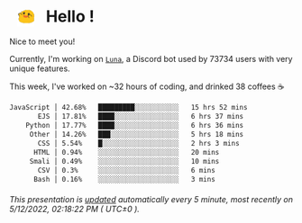 <h1>   <img src="./spoink.gif" style="vertical-align:middle;" width="30px">   Hello ! </h1>

Nice to meet you!

Currently, I'm working on <a href='https://github.com/Asgarrrr/Luna'>`Luna`</a>, a Discord bot used by 73734 users with very unique features.

This week, I've worked on ~32 hours of coding, and drinked 38 coffees ☕

```
JavaScript │ 42.68%   █████████░░░░░░░░░░░   15 hrs 52 mins
       EJS │ 17.81%   ████░░░░░░░░░░░░░░░░   6 hrs 37 mins
    Python │ 17.77%   ████░░░░░░░░░░░░░░░░   6 hrs 36 mins
     Other │ 14.26%   ███░░░░░░░░░░░░░░░░░   5 hrs 18 mins
       CSS │ 5.54%    █░░░░░░░░░░░░░░░░░░░   2 hrs 3 mins
      HTML │ 0.94%    ░░░░░░░░░░░░░░░░░░░░   20 mins
     Smali │ 0.49%    ░░░░░░░░░░░░░░░░░░░░   10 mins
       CSV │ 0.3%     ░░░░░░░░░░░░░░░░░░░░   6 mins
      Bash │ 0.16%    ░░░░░░░░░░░░░░░░░░░░   3 mins
```

###### This presentation is [updated](https://github.com/Asgarrrr) automatically every 5 minute, most recently on 5/12/2022, 02:18:22 PM ( UTC±0 ).